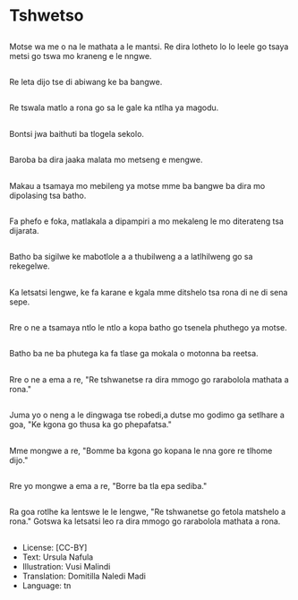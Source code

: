 # Tshwetso

##
Motse wa me o na le mathata a le mantsi. Re dira lotheto lo lo leele go tsaya metsi go tswa mo kraneng e le nngwe.

##
Re leta dijo tse di abiwang ke ba bangwe.

##
Re tswala matlo a rona go sa le gale ka ntlha ya magodu.

##
Bontsi jwa baithuti ba tlogela sekolo.

##
Baroba ba dira jaaka malata mo metseng e mengwe.

##
Makau a tsamaya mo mebileng ya motse mme ba bangwe ba dira mo dipolasing tsa batho.

##
Fa phefo e foka, matlakala a dipampiri a mo mekaleng le mo diterateng tsa dijarata.

##
Batho ba sigilwe ke mabotlole a a thubilweng a a latlhilweng go sa rekegelwe.

##
Ka letsatsi lengwe, ke fa karane e kgala mme ditshelo tsa rona di ne di sena sepe.

##
Rre o ne a tsamaya ntlo le ntlo a kopa batho go tsenela phuthego ya motse.

##
Batho ba ne ba phutega ka fa tlase ga mokala o motonna ba reetsa.

##
Rre o ne a ema a re, "Re tshwanetse ra dira mmogo go rarabolola mathata a rona."

##
Juma yo o neng a le dingwaga tse robedi,a dutse mo godimo ga setlhare
a goa, "Ke kgona go thusa ka go phepafatsa."

##
Mme mongwe a re, "Bomme ba kgona go kopana le nna gore re tlhome dijo."

##
Rre yo mongwe a ema a re, "Borre ba tla epa sediba."

##
Ra goa rotlhe ka lentswe le le lengwe, "Re tshwanetse go fetola matshelo a rona." Gotswa ka letsatsi leo ra dira mmogo go rarabolola mathata a rona.

##
* License: [CC-BY]
* Text: Ursula Nafula
* Illustration: Vusi Malindi
* Translation: Domitilla Naledi Madi
* Language: tn
